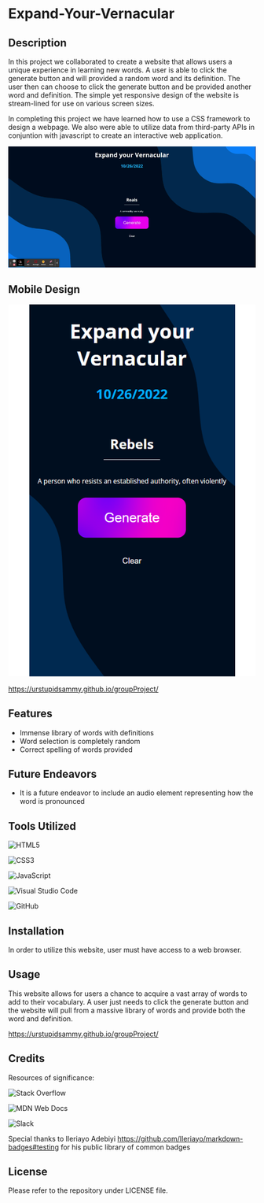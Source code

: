 # Expand-Your-Vernacular

## Description
In this project we collaborated to create a website that allows users a unique experience in learning new words. A user is able to click the generate button and will provided a random word and its definition. The user then can choose to click the generate button and be provided another word and definition. The simple yet responsive design of the website is stream-lined for use on various screen sizes.

In completing this project we have learned how to use a CSS framework to design a webpage. We also were able to utilize data from third-party APIs in conjuntion with javascript to create an interactive web application. 


![RandomWord-App](./assets/imgs/RandomWord.gif)



## Mobile Design 

![RandomWord-App](./assets/imgs/ScreenshotMobile.png)

https://urstupidsammy.github.io/groupProject/

## Features
  
  * Immense library of words with definitions
  * Word selection is completely random
  * Correct spelling of words provided

## Future Endeavors

  * It is a future endeavor to include an audio element representing how the word is pronounced
  
## Tools Utilized

![HTML5](https://img.shields.io/badge/html5-%23E34F26.svg?style=for-the-badge&logo=html5&logoColor=white)

![CSS3](https://img.shields.io/badge/css3-%231572B6.svg?style=for-the-badge&logo=css3&logoColor=white)

![JavaScript](https://img.shields.io/badge/javascript-%23323330.svg?style=for-the-badge&logo=javascript&logoColor=%23F7DF1E)

![Visual Studio Code](https://img.shields.io/badge/Visual%20Studio%20Code-0078d7.svg?style=for-the-badge&logo=visual-studio-code&logoColor=white)

![GitHub](https://img.shields.io/badge/github-%23121011.svg?style=for-the-badge&logo=github&logoColor=white)

## Installation

In order to utilize this website, user must have access to a web browser.

## Usage

This website allows for users a chance to acquire a vast array of words to add to their vocabulary. A user just needs to click the generate button and the website will pull from a massive library of words and provide both the word and definition.

https://urstupidsammy.github.io/groupProject/

## Credits

Resources of significance:

![Stack Overflow](https://img.shields.io/badge/-Stackoverflow-FE7A16?style=for-the-badge&logo=stack-overflow&logoColor=white)

![MDN Web Docs](https://img.shields.io/badge/MDN_Web_Docs-black?style=for-the-badge&logo=mdnwebdocs&logoColor=white)

![Slack](https://img.shields.io/badge/Slack-4A154B?style=for-the-badge&logo=slack&logoColor=white)

Special thanks to Ileriayo Adebiyi https://github.com/Ileriayo/markdown-badges#testing for his public library of common badges

## License

Please refer to the repository under LICENSE file.